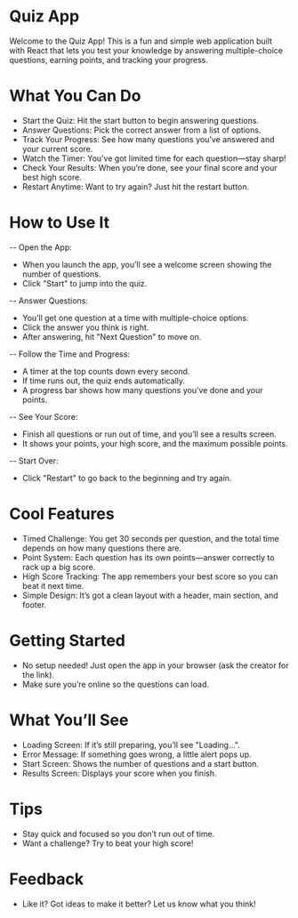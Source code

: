 # Quiz App

Welcome to the Quiz App! This is a fun and simple web application built with React that lets you test your knowledge by answering multiple-choice questions, earning points, and tracking your progress.

# What You Can Do

- Start the Quiz: Hit the start button to begin answering questions.
- Answer Questions: Pick the correct answer from a list of options.
- Track Your Progress: See how many questions you’ve answered and your current score.
- Watch the Timer: You’ve got limited time for each question—stay sharp!
- Check Your Results: When you’re done, see your final score and your best high score.
- Restart Anytime: Want to try again? Just hit the restart button.

# How to Use It

-- Open the App:

- When you launch the app, you’ll see a welcome screen showing the number of questions.
- Click "Start" to jump into the quiz.

-- Answer Questions:

- You’ll get one question at a time with multiple-choice options.
- Click the answer you think is right.
- After answering, hit "Next Question" to move on.

-- Follow the Time and Progress:

- A timer at the top counts down every second.
- If time runs out, the quiz ends automatically.
- A progress bar shows how many questions you’ve done and your points.

-- See Your Score:

- Finish all questions or run out of time, and you’ll see a results screen.
- It shows your points, your high score, and the maximum possible points.

-- Start Over:

- Click "Restart" to go back to the beginning and try again.

# Cool Features

- Timed Challenge: You get 30 seconds per question, and the total time depends on how many questions there are.
- Point System: Each question has its own points—answer correctly to rack up a big score.
- High Score Tracking: The app remembers your best score so you can beat it next time.
- Simple Design: It’s got a clean layout with a header, main section, and footer.

# Getting Started

- No setup needed! Just open the app in your browser (ask the creator for the link).
- Make sure you’re online so the questions can load.

# What You’ll See

- Loading Screen: If it’s still preparing, you’ll see "Loading…".
- Error Message: If something goes wrong, a little alert pops up.
- Start Screen: Shows the number of questions and a start button.
- Results Screen: Displays your score when you finish.

# Tips

- Stay quick and focused so you don’t run out of time.
- Want a challenge? Try to beat your high score!

# Feedback

- Like it? Got ideas to make it better? Let us know what you think!
